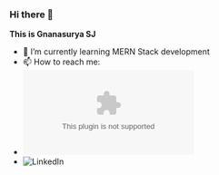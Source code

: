 ### Hi there 👋


**This is Gnanasurya SJ**

- 🌱 I’m currently learning MERN Stack development
- 📫 How to reach me: 
- ![Mail](surya9901@gmail.com)
- ![LinkedIn](https://www.linkedin.com/in/gnanasurya-sj-93021628)


